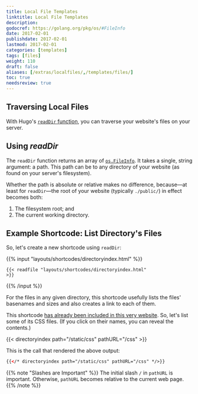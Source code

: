 ```yaml
---
title: Local File Templates
linktitle: Local File Templates
description:
godocref: https://golang.org/pkg/os/#FileInfo
date: 2017-02-01
publishdate: 2017-02-01
lastmod: 2017-02-01
categories: [templates]
tags: [files]
weight: 110
draft: false
aliases: [/extras/localfiles/,/templates/files/]
toc: true
needsreview: true
---
```


## Traversing Local Files

With Hugo's [`readDir` function][], you can traverse your website's files on your server.

## Using _readDir_

The `readDir` function returns an array of [`os.FileInfo`](https://golang.org/pkg/os/#FileInfo). It takes a single, string argument: a path. This path can be to any directory of your website (as found on your server's filesystem).

Whether the path is absolute or relative makes no difference,
because&mdash;at least for `readDir`&mdash;the root of your website (typically `./public/`)
in effect becomes both:

1. The filesystem root; and
1. The current working directory.

## Example Shortcode: List Directory's Files

So, let's create a new shortcode using `readDir`:

{{% input "layouts/shortcodes/directoryindex.html" %}}<pre><code>{{< readfile "layouts/shortcodes/directoryindex.html" >}}</code></pre>{{% /input %}}

For the files in any given directory, this shortcode usefully lists the files' basenames and sizes and also creates a link to each of them.

This shortcode [has already been included in this very website][].
So, let's list some of its CSS files. (If you click on their names, you can reveal the contents.)

{{<   directoryindex path="/static/css" pathURL="/css"   >}}
<br />

This is the call that rendered the above output:

```html
{{</* directoryindex path="/static/css" pathURL="/css" */>}}
```

{{% note "Slashes are Important" %}}
The initial slash `/` in `pathURL` is important. Otherwise, `pathURL` becomes relative to the current web page.
{{% /note %}}

[has already been included in this very website]: https://github.com/spf13/hugo/blob/master/docs/layouts/shortcodes/directoryindex.html
[`readDir` function]: /functions/readdir/